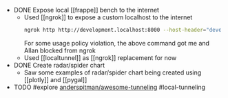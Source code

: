 - DONE Expose local [[frappe]] bench to the internet
	- Used [[ngrok]] to expose a custom localhost to the internet
	  ```bash
	  ngrok http http://development.localhost:8000 --host-header="development.localhost:8000"
	  ```
	  For some usage policy violation, the above command got me and Allan blocked from ngrok
	- Used [[localtunnel]] as [[ngrok]] replacement for now
- DONE Create radar/spider chart
	- Saw some examples of radar/spider chart being created using [[plotly]] and [[pygal]]
- TODO #explore [anderspitman/awesome-tunneling](https://github.com/anderspitman/awesome-tunneling) #local-tunneling